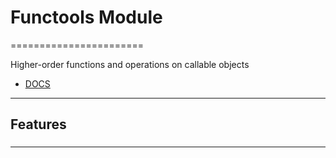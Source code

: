 # Functools Module
=======================

Higher-order functions and operations on callable objects

- [DOCS](https://docs.python.org/3/library/functools.html)
-----------------------------------------------------------------------------------------------------

## Features


### 


-----------------------------------------------------------------------------------------------------